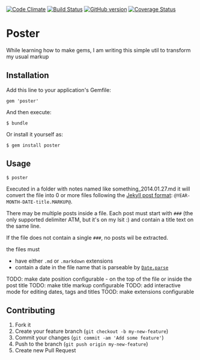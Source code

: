 [![Code Climate](https://codeclimate.com/github/ksilin/poster.png)](https://codeclimate.com/github/ksilin/poster)
[![Build Status](https://travis-ci.org/ksilin/poster.png)](https://travis-ci.org/ksilin/poster)
[![GitHub version](https://badge.fury.io/gh/ksilin%2Fposter.png)](http://badge.fury.io/gh/ksilin%2Fposter)
[![Coverage Status](https://coveralls.io/repos/ksilin/poster/badge.png?branch=master)](https://coveralls.io/r/ksilin/poster?branch=master)


# Poster

While learning how to make gems, I am writing this simple util to transform my usual markup  

## Installation

Add this line to your application's Gemfile:

    gem 'poster'

And then execute:

    $ bundle

Or install it yourself as:

    $ gem install poster

## Usage

    $ poster

Executed in a folder with notes named like something_2014.01.27.md
it will convert the file into 0 or more files following the [Jekyll post format](http://jekyllbootstrap.com/lessons/jekyll-introduction.html): `@YEAR-MONTH-DATE-title.MARKUP@`.

There may be multiple posts inside a file. Each post must start with `###` (the only supported delimiter ATM, but it's on my lsit :) and contain a title text on the same line.

If the file does not contain a single `###`, no posts wil be extracted.

the files must
* have either `.md` or `.markdown` extensions
* contain a date in the file name that is parseable by [`Date.parse`](http://ruby-doc.org/stdlib-2.1.0/libdoc/date/rdoc/Date.html#method-c-parse)

TODO: make date position configurable - on the top of the file or inside the post title
TODO: make title markup configurable
TODO: add interactive mode for editing dates, tags and titles
TOOD: make extensions configurable


## Contributing

1. Fork it
2. Create your feature branch (`git checkout -b my-new-feature`)
3. Commit your changes (`git commit -am 'Add some feature'`)
4. Push to the branch (`git push origin my-new-feature`)
5. Create new Pull Request
